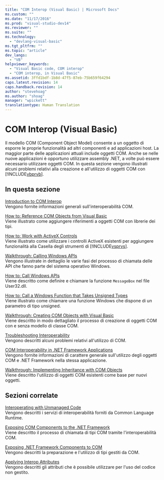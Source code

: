 ```yaml
---
title: "COM Interop (Visual Basic) | Microsoft Docs"
ms.custom: ""
ms.date: "11/17/2016"
ms.prod: "visual-studio-dev14"
ms.reviewer: ""
ms.suite: ""
ms.technology: 
  - "devlang-visual-basic"
ms.tgt_pltfrm: ""
ms.topic: "article"
dev_langs: 
  - "VB"
helpviewer_keywords: 
  - "Visual Basic code, COM interop"
  - "COM interop, in Visual Basic"
ms.assetid: 3ffd1bdf-1b8d-47f5-87eb-75b659f64294
caps.latest.revision: 14
caps.handback.revision: 14
author: "stevehoag"
ms.author: "shoag"
manager: "wpickett"
translationtype: Human Translation
---
```

# COM Interop (Visual Basic)
Il modello COM \(Component Object Model\) consente a un oggetto di esporre le proprie funzionalità ad altri componenti e ad applicazioni host.  La maggior parte delle applicazioni attuali include oggetti COM.  Anche se nelle nuove applicazioni è opportuno utilizzare assembly .NET, a volte può essere necessario utilizzare oggetti COM.  In questa sezione vengono illustrati alcuni problemi relativi alla creazione e all'utilizzo di oggetti COM con [!INCLUDE[vbprvb](../../../csharp/programming-guide/concepts/linq/includes/vbprvb_md.md)].  
  
## In questa sezione  
 [Introduction to COM Interop](../../../visual-basic/programming-guide/com-interop/introduction-to-com-interop.md)  
 Vengono fornite informazioni generali sull'interoperabilità COM.  
  
 [How to: Reference COM Objects from Visual Basic](../../../visual-basic/programming-guide/com-interop/how-to-reference-com-objects.md)  
 Viene illustrato come aggiungere riferimenti a oggetti COM con librerie dei tipi.  
  
 [How to: Work with ActiveX Controls](../../../visual-basic/programming-guide/com-interop/how-to-work-with-activex-controls.md)  
 Viene illustrato come utilizzare i controlli ActiveX esistenti per aggiungere funzionalità alla Casella degli strumenti di [!INCLUDE[vsprvs](../../../csharp/includes/vsprvs_md.md)].  
  
 [Walkthrough: Calling Windows APIs](../../../visual-basic/programming-guide/com-interop/walkthrough-calling-windows-apis.md)  
 Vengono illustrate in dettaglio le varie fasi del processo di chiamata delle API che fanno parte del sistema operativo Windows.  
  
 [How to: Call Windows APIs](../../../visual-basic/programming-guide/com-interop/how-to-call-windows-apis.md)  
 Viene descritto come definire e chiamare la funzione `MessageBox` nel file User32.dll.  
  
 [How to: Call a Windows Function that Takes Unsigned Types](../../../visual-basic/programming-guide/com-interop/how-to-call-a-windows-function-that-takes-unsigned-types.md)  
 Viene illustrato come chiamare una funzione Windows che dispone di un parametro di tipo unsigned.  
  
 [Walkthrough: Creating COM Objects with Visual Basic](../../../visual-basic/programming-guide/com-interop/walkthrough-creating-com-objects.md)  
 Viene descritto in modo dettagliato il processo di creazione di oggetti COM con e senza modello di classe COM.  
  
 [Troubleshooting Interoperability](../../../visual-basic/programming-guide/com-interop/troubleshooting-interoperability.md)  
 Vengono descritti alcuni problemi relativi all'utilizzo di COM.  
  
 [COM Interoperability in .NET Framework Applications](../../../visual-basic/programming-guide/com-interop/com-interoperability-in-net-framework-applications.md)  
 Vengono fornite informazioni di carattere generale sull'utilizzo degli oggetti COM e .NET Framework nella stessa applicazione.  
  
 [Walkthrough: Implementing Inheritance with COM Objects](../../../visual-basic/programming-guide/com-interop/walkthrough-implementing-inheritance-with-com-objects.md)  
 Viene descritto l'utilizzo di oggetti COM esistenti come base per nuovi oggetti.  
  
## Sezioni correlate  
 [Interoperating with Unmanaged Code](../Topic/Interoperating%20with%20Unmanaged%20Code.md)  
 Vengono descritti i servizi di interoperabilità forniti da Common Language Runtime.  
  
 [Exposing COM Components to the .NET Framework](../Topic/Exposing%20COM%20Components%20to%20the%20.NET%20Framework.md)  
 Viene descritto il processo di chiamata di tipi COM tramite l'interoperabilità COM.  
  
 [Exposing .NET Framework Components to COM](../Topic/Exposing%20.NET%20Framework%20Components%20to%20COM.md)  
 Vengono descritti la preparazione e l'utilizzo di tipi gestiti da COM.  
  
 [Applying Interop Attributes](../Topic/Applying%20Interop%20Attributes.md)  
 Vengono descritti gli attributi che è possibile utilizzare per l'uso del codice non gestito.